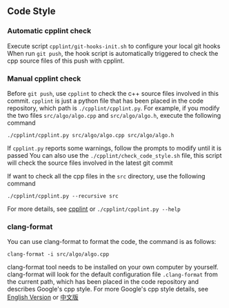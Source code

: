 ## Code Style
### Automatic cpplint check
Execute script `cpplint/git-hooks-init.sh` to configure your local git hooks
When run `git push`, the hook script is automatically triggered to check the cpp source files of this push with cpplint.
### Manual cpplint check
Before `git push`, use `cpplint` to check the c++ source files involved in this commit.
`cpplint` is just a python file that has been placed in the code repository, which path is `./cpplint/cpplint.py`.
For example, if you modify the two files `src/algo/algo.cpp` and `src/algo/algo.h`, execute the following command
```
./cpplint/cpplint.py src/algo/algo.cpp src/algo/algo.h
```
If `cpplint.py` reports some warnings, follow the prompts to modify until it is passed
You can also use the `./cpplint/check_code_style.sh` file, this script will check the source files involved in the latest git commit

If want to check all the cpp files in the `src` directory, use the following command
```
./cpplint/cpplint.py --recursive src
```
For more details, see [cpplint](https://github.com/cpplint/cpplint) or `./cpplint/cpplint.py --help`
### clang-format
You can use clang-format to format the code, the command is as follows:
```
clang-format -i src/algo/algo.cpp
```
clang-format tool needs to be installed on your own computer by yourself.
clang-format will look for the default configuration file `.clang-format` from the current path, which has been placed in the code repository and describes Google's cpp style.
For more Google's cpp style details, see [English Version](https://google.github.io/styleguide/cppguide.html#Forward_Declarations) or [中文版](https://google-styleguide.readthedocs.io/zh_CN/latest/google-cpp-styleguide/contents.html)
